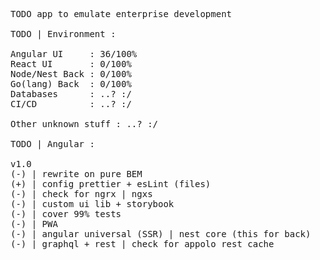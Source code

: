 <pre>
TODO app to emulate enterprise development

TODO | Environment :

Angular UI     : 36/100%
React UI       : 0/100%
Node/Nest Back : 0/100%
Go(lang) Back  : 0/100%
Databases      : ..? :/
CI/CD          : ..? :/

Other unknown stuff : ..? :/

TODO | Angular :

v1.0
(-) | rewrite on pure BEM
(+) | config prettier + esLint (files)
(-) | check for ngrx | ngxs
(-) | custom ui lib + storybook
(-) | cover 99% tests
(-) | PWA
(-) | angular universal (SSR) | nest core (this for back)
(-) | graphql + rest | check for appolo rest cache
</pre>
